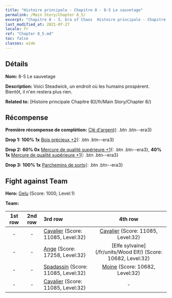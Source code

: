```yaml
---
title: "Histoire principale - Chapitre 8 - 8-5 Le sauvetage"
permalink: /Main Story/Chapter 8_5/
excerpt: "Chapitre 8 - 5. Era of Chaos  Histoire principale - Chapitre 8_5. 8-5 Le sauvetage"
last_modified_at: 2021-07-27
locale: fr
ref: "Chapter 8_5.md"
toc: false
classes: wide
---
```


## Détails

 **Nom:** 8-5 Le sauvetage

 **Description:** Voici Steadwick, un endroit où les humains prospèrent. Bientôt, il n'en restera plus rien.

 **Related to:** [Histoire principale Chapitre 8](/fr/Main Story/Chapter 8/)

## Récompense

 **Première récompense de complétion:** [Clé d'argent](/ItemsFR/con_693/){: .btn .btn--era3}

 **Drop 1:** **100% 1x** [Bois précieux +2](/ItemsFR/mat_27/){: .btn .btn--era3}

 **Drop 2:** **60% 0x** [Mercure de qualité supérieure +1](/ItemsFR/mat_21/){: .btn .btn--era3}, **40% 1x** [Mercure de qualité supérieure +1](/ItemsFR/mat_21/){: .btn .btn--era3}

 **Drop 3:** **100% 1x** [Parchemins de sorts](/ItemsFR/con_694/){: .btn .btn--era3}


## Fight against Team
 **Hero:** [Gelu](/fr/heroes/Gelu/) (Score: 1000, Level:1)

 **Team:**


  | 1st row | 2nd row | 3rd row | 4th row |
  |:----:|:----:|:----|:----:|
  | - | - | [Cavalier](/fr/units/Cavalier/) (Score: 11085, Level:32)  | [Cavalier](/fr/units/Cavalier/) (Score: 11085, Level:32)  |
  | - | - | [Ange](/fr/units/Angel/) (Score: 17258, Level:32)  | [Elfe sylvaine](/fr/units/Wood Elf/) (Score: 10682, Level:32)  |
  | - | - | [Spadassin](/fr/units/Swordsman/) (Score: 11085, Level:32)  | [Moine](/fr/units/Monk/) (Score: 10682, Level:32)  |
  | - | - | [Cavalier](/fr/units/Cavalier/) (Score: 11085, Level:32)  | - |


